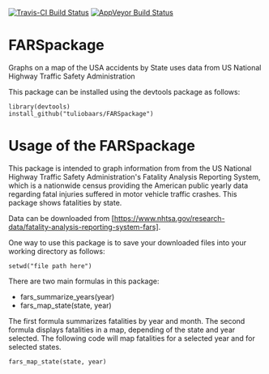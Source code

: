 [![Travis-CI Build Status](https://travis-ci.org/tuliobaars/FARSpackage.svg?branch=master)](https://travis-ci.org/tuliobaars/FARSpackage)
[![AppVeyor Build Status](https://ci.appveyor.com/api/projects/status/github/tuliobaars/FARSpackage?branch=master&svg=true)](https://ci.appveyor.com/project/tuliobaars/FARSpackage)



# FARSpackage
Graphs on a map of the USA accidents by State uses data from US National Highway Traffic Safety Administration

This package can be installed using the devtools package as follows:

```{r, eval = FALSE}
library(devtools)
install_github("tuliobaars/FARSpackage")
```

# Usage of the FARSpackage

This package is intended to graph information from from the US National Highway Traffic Safety Administration's Fatality Analysis Reporting System, which is a nationwide census providing the American public yearly data regarding fatal injuries suffered in motor vehicle traffic crashes.  This package shows fatalities by state.

Data can be downloaded from [https://www.nhtsa.gov/research-data/fatality-analysis-reporting-system-fars].

One way to use this package is to save your downloaded files into your working directory as follows:

```{r, eval = FALSE}
setwd("file path here")
```

There are two main formulas in this package:

-  fars_summarize_years(year)
-  fars_map_state(state, year)

The first formula summarizes fatalities by year and month.  The second formula displays fatalities in a map, depending of the state and year selected.  The following code will map fatalities for a selected year and for selected states.

```{r, eval= FALSE}
fars_map_state(state, year)
```
